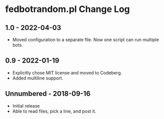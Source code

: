 # fedbotrandom.pl Change Log

## 1.0 - 2022-04-03
* Moved configuration to a separate file. Now one script can run multiple bots.

## 0.9 - 2022-01-19
* Explicitly chose MIT license and moved to Codeberg.
* Added multiline support.

## Unnumbered - 2018-09-16
* Initial release
* Able to read files, pick a line, and post it.


